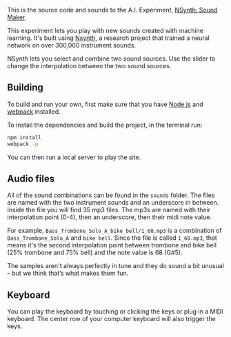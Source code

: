 This is the source code and sounds to the A.I. Experiment, [NSynth: Sound Maker](https://aiexperiments.withgoogle.com/sound-maker).  

This experiment lets you play with new sounds created with machine learning. It's built using [Nsynth](https://magenta.tensorflow.org/nsynth), a research project that trained a neural network on over 300,000 instrument sounds. 

NSynth lets you select and combine two sound sources. Use the slider to change the interpolation between the two sound sources.

## Building

To build and run your own, first make sure that you have [Node.js](http://nodejs.org/) and [webpack](https://webpack.github.io/) installed. 

To install the dependencies and build the project, in the terminal run:

```bash
npm install
webpack -p
```

You can then run a local server to play the site.  

## Audio files

All of the sound combinations can be found in the `sounds` folder. The files are named with the two instrument sounds and an underscore in between. Inside the file you will find 35 mp3 files. The mp3s are named with their interpolation point (0-4), then an underscore, then their midi note value.

For example, `Bass_Trombone_Solo_A_bike_bell/1_68.mp3` is a combination of `Bass_Trombone_Solo_A` and `bike bell`. Since the file is called `1_68.mp3`, that means it's the second interpolation point between trombone and bike bell (25% trombone and 75% bell) and the note value is 68 (G#5). 

The samples aren't always perfectly in tune and they do sound a bit unusual – but we think that’s what makes them fun. 

## Keyboard

You can play the keyboard by touching or clicking the keys or plug in a MIDI keyboard. The center row of your computer keyboard will also trigger the keys. 
